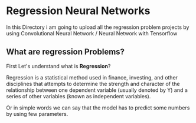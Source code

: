 # Regression Neural Networks

In this Directory i am going to upload all the regression problem projects by using Convolutional Neural Network / Neural Network with Tensorflow 


## What are regression Problems?

First Let's understand what is **Regression**?


Regression is a statistical method used in finance, investing, and other disciplines that attempts to determine the strength and character of the relationship between one dependent variable (usually denoted by Y) and a series of other variables (known as independent variables).

Or in simple words we can say that the model has to predict some numbers by using few parameters.
